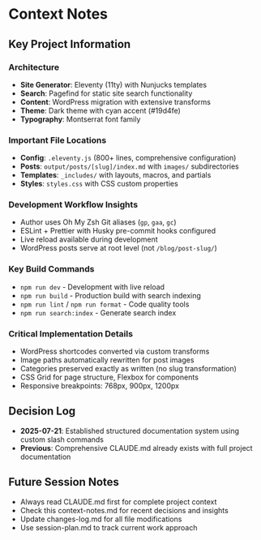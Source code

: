 # Context Notes

## Key Project Information

### Architecture
- **Site Generator**: Eleventy (11ty) with Nunjucks templates
- **Search**: Pagefind for static site search functionality
- **Content**: WordPress migration with extensive transforms
- **Theme**: Dark theme with cyan accent (#19d4fe)
- **Typography**: Montserrat font family

### Important File Locations
- **Config**: `.eleventy.js` (800+ lines, comprehensive configuration)
- **Posts**: `output/posts/[slug]/index.md` with `images/` subdirectories
- **Templates**: `_includes/` with layouts, macros, and partials
- **Styles**: `styles.css` with CSS custom properties

### Development Workflow Insights
- Author uses Oh My Zsh Git aliases (`gp`, `gaa`, `gc`)
- ESLint + Prettier with Husky pre-commit hooks configured
- Live reload available during development
- WordPress posts serve at root level (not `/blog/post-slug/`)

### Key Build Commands
- `npm run dev` - Development with live reload
- `npm run build` - Production build with search indexing
- `npm run lint` / `npm run format` - Code quality tools
- `npm run search:index` - Generate search index

### Critical Implementation Details
- WordPress shortcodes converted via custom transforms
- Image paths automatically rewritten for post images
- Categories preserved exactly as written (no slug transformation)
- CSS Grid for page structure, Flexbox for components
- Responsive breakpoints: 768px, 900px, 1200px

## Decision Log
- **2025-07-21**: Established structured documentation system using custom slash commands
- **Previous**: Comprehensive CLAUDE.md already exists with full project documentation

## Future Session Notes
- Always read CLAUDE.md first for complete project context
- Check this context-notes.md for recent decisions and insights
- Update changes-log.md for all file modifications
- Use session-plan.md to track current work approach